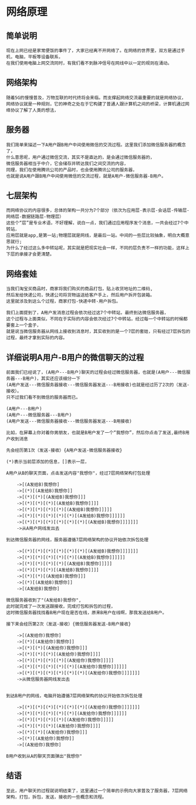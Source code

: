 # 网络原理

## 简单说明
	
	现在上网已经是家常便饭的事件了，大家已经离不开网络了。在网络的世界里，双方是通过手机，电脑，平板等设备联系，
	在我们使用电脑上网交流同时，有我们看不到脉冲信号在网线中以一定的规则在涌动。

## 网络架构
	
	随着5G的慢慢普及，万物互联的时代终将会来临。而支撑起网络交流最重要的就是网络协议，
	网络协议就是一种规则，它的神奇之处在于它构建了普通人跟计算机之间的桥梁，计算机通过网络协议了解了人类的想法，

## 服务器

	我们简单来描述一下A用户跟B用户中间使用微信的交流过程。这里我们添加微信服务器的概念了，
	什么意思呢，用户通过微信交流，其实不是直达的，是会通过微信服务器的，
	微信服务器相当于中介，它会储存并转达我们之间交流的内容，
	同理，我们在使用腾讯公司的产品时，也会使用腾讯公司的服务器，
	也就是说A用户跟B用户中间使用微信的交流过程，就是A用户-微信服务器-B用户。

## 七层架构

	而网络协议的内容很多，总体的架构一共分为7个部分（依次为应用层-表示层-会话层-传输层-网络层-数据链路层-物理层）
	这些个“层”是专业术语，不好理解，说白一点，我们通过应用程序发个消息，一共会经过7个中转站，
	应用层就是app,是第一站;物理层就是网线，是最后一站。中间的一些层比较抽象，明白大概意思就行;
	为什么了经过这么多中转站呢，其实就是把现实社会一样，不同的层负责不一样的功能，这样上下层的承接才会更清楚。

## 网络套娃

	当我们淘宝买商品时，商家将我们购买的商品打包，贴上收货地址的二维码,
	然后发给快递公司，快递公司将货物运送给客户手上，然后用户拆开包装箱。
	这里就涉及到这么个过程，商家打包-快递中转-用户拆包。
	
	我们上面提到了，A用户发消息过程会依次经过这7个中转站，最终到达微信服务器，
	这个过程与上面类似，不同在于实际的内容会依次经过7个中转站，经过每一个中转站的时候都要套上一个盒子，
	就是说当微信服务器从网线上接收到消息时，其实收到的是一个7层的套娃，只有经过7层拆包的过程，最终才拿到实际的内容。

## 详细说明A用户-B用户的微信聊天的过程
	
	前面我们已经说了，(A用户---B用户)聊天的过程会经过微信服务器，也就是(A用户---微信服务器---B用户)，其实还应该细分一下
	(A用户发送---微信服务器接收---微信服务器发送---B用接收)也就是经过历了2次的（发送-接收）。
	只不过我们看不到微信的服务器而已。
	
	(A用户---B用户)
	(A用户---微信服务器---B用户)
	(A用户发送---微信服务器接收---微信服务器发送---B用接收)

	比如，在屏幕上你对着你男朋友，也就是B用户发了一个“我想你”，然后你点击了发送,最终B用户收到消息
	
	先会经历第1次（发送-接收）{A用户发送-微信服务器接收}
	
	(*)表示当前层添加的信息，[]表示一层，
	
	A用户从B的聊天页面，点击发送内容"我想你"，经过7层网络架构打包处理
		
		->[(A发给B)我想你]
		->[(*)[(A发给B)我想你]]
		->[(*)[(*)[(A发给B)我想你]]]
		->[(*)[(*)[(*)[(A发给B)我想你]]]]
		->[(*)[(*)[(*)[(*)[(A发给B)我想你]]]]]
		->[(*)[(*)[(*)[(*)[(*)[(A发给B)我想你]]]]]]
		->[(*)[(*)[(*)[(*)[(*)[(*)[(A发给B)我想你]]]]]]]
		->从A用户网线发出去

	到达微信服务器的网线，服务器遵循7层网络架构的协议开始依次拆包处理
		
		->[(*)[(*)[(*)[(*)[(*)[(*)[(A发给B)我想你]]]]]]]
		->[(*)[(*)[(*)[(*)[(*)[(A发给B)我想你]]]]]]
		->[(*)[(*)[(*)[(*)[(A发给B)我想你]]]]]
		->[(*)[(*)[(*)[(A发给B)我想你]]]]
		->[(*)[(*)[(A发给B)我想你]]]
		->[(*)[(A发给B)我想你]]
		->[(A发给B)我想你]
	
	微信服务器收到了"(A发给B)我想你",
	此时就完成了一次发送跟接收，完成打包和拆包的过程，
	这时微信服务器找找看B用户现在是否在线，原来B用户在线啊，那我发送给B用户。

	接下来会经历第2次（发送-接收）{微信服务器发送-B用户接收}

		->[(A发给你)我想你]
		->[(*)[(A发给你)我想你]]
		->[(*)[(*)[(A发给你)我想你]]]
		->[(*)[(*)[(*)[(A发给你)我想你]]]]
		->[(*)[(*)[(*)[(*)[(A发给你)我想你]]]]]
		->[(*)[(*)[(*)[(*)[(*)[(A发给你)我想你]]]]]]
		->[(*)[(*)[(*)[(*)[(*)[(*)[(A发给你)我想你]]]]]]]
		->从微信服务器网线发出去
	

	到达B用户的网线，电脑开始遵循7层网络架构的协议开始依次拆包处理
		
		->[(*)[(*)[(*)[(*)[(*)[(*)[(A发给你)我想你]]]]]]]
		->[(*)[(*)[(*)[(*)[(*)[(A发给你)我想你]]]]]]
		->[(*)[(*)[(*)[(*)[(A发给你)我想你]]]]]
		->[(*)[(*)[(*)[(A发给你)我想你]]]]
		->[(*)[(*)[(A发给你)我想你]]]
		->[(*)[(A发给你)我想你]]
		->[(A发给你)我想你]

	B用户收到从A的聊天页面弹出"我想你"

## 结语

	至此，用户聊天的过程就说明结束了，这里通过一个简单的示例向大家普及了服务器，7层网络架构，打包，拆包，发送，接收的一些概念和流程。



 


